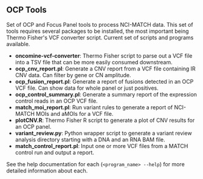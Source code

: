 OCP Tools
--
Set of OCP and Focus Panel tools to process NCI-MATCH data.  This set of tools requires several packages to be installed, the 
most important being Thermo Fisher's VCF converter script. Current set of scripts and programs available. 

   * **oncomine-vcf-converter**:    Thermo Fisher script to parse out a VCF file into a TSV file that can be more easily consumed downstream.
   * **ocp_cnv_report.pl**:         Generate a CNV report from a VCF file containing IR CNV data.  Can filter by gene or CN amplitude.
   * **ocp_fusion_report.pl**:      Generate a report of fusions detected in an OCP VCF file.  Can show data for whole panel or just positives.
   * **ocp_control_summary.pl**:    Generate a summary report of the expression control reads in an OCP VCF file.
   * **match_moi_report.pl**:       Run variant rules to generate a report of NCI-MATCH MOIs and aMOIs for a VCF file.  
   * **plotCNV.R**:                 Thermo Fisher R script to generate a plot of CNV results for an OCP panel.
   * **variant_review.py**:         Python wrapper script to generate a variant review analysis directory starting with a DNA and an RNA BAM file.
   * **match_control_report.pl**:   Input one or more VCF files from a MATCH control run and output a report.
   
See the help documentation for each (`<program_name> --help`) for more detailed information about each. 
